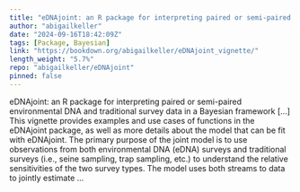 ```yaml
---
title: "eDNAjoint: an R package for interpreting paired or semi-paired environmental DNA and traditional survey data in a Bayesian framework"
author: "abigailkeller"
date: "2024-09-16T18:42:09Z"
tags: [Package, Bayesian]
link: "https://bookdown.org/abigailkeller/eDNAjoint_vignette/"
length_weight: "5.7%"
repo: "abigailkeller/eDNAjoint"
pinned: false
---
```


eDNAjoint: an R package for interpreting paired or semi-paired environmental DNA and traditional survey data in a Bayesian framework [...] This vignette provides examples and use cases of functions in the eDNAjoint package, as well as more details about the model that can be fit with eDNAjoint. The primary purpose of the joint model is to use observations from both environmental DNA (eDNA) surveys and traditional surveys (i.e., seine sampling, trap sampling, etc.) to understand the relative sensitivities of the two survey types. The model uses both streams to data to jointly estimate ...
